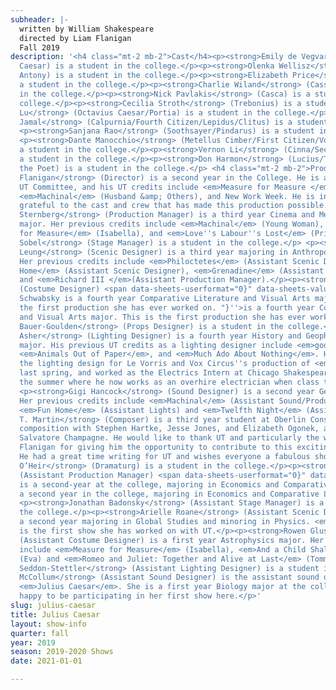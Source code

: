 ```yaml
---
subheader: |-
  written by William Shakespeare
  directed by Liam Flanigan
  Fall 2019
description: '<h4 class="mt-2 mb-2">Cast</h4><p><strong>Emily de Vegvar</strong> (Julius
  Caesar) is a student in the college.</p><p><strong>Olenka Wellisz</strong> (Mark
  Antony) is a student in the college.</p><p><strong>Elizabeth Price</strong> (Brutus) is
  a student in the college.</p><p><strong>Charlie Wiland</strong> (Cassius) is a student
  in the college.</p><p><strong>Nick Pavlakis</strong> (Casca) is a student in the
  college.</p><p><strong>Cecilia Stroth</strong> (Trebonius) is a student in the college.</p><p><strong>Amy
  Lu</strong> (Octavius Caesar/Portia) is a student in the college.</p><p><strong>Zakir
  Jamal</strong> (Calpurnia/Fourth Citizen/Lepidus/Clitus) is a student in the college.</p>
  <p><strong>Sanjana Rao</strong> (Soothsayer/Pindarus) is a student in the college.</p>
  <p><strong>Dante Manocchio</strong> (Metellus Cimber/First Citizen/Volumnius) is
  a student in the college.</p><p><strong>Vernon Li</strong> (Cinna/Second Citizen/Messanger/Servant) is
  a student in the college.</p><p><strong>Don Harmon</strong> (Lucius/Third Citizen/Cinna
  the Poet) is a student in the college.</p> <h4 class="mt-2 mb-2">Production Staff</h4><p><strong>Liam
  Flanigan</strong> (Director) is a second year in the College. He is a member of
  UT Committee, and his UT credits include <em>Measure for Measure </em>(Angelo),
  <em>Machinal</em> (Husband &amp; Others), and New Work Week. He is inexpressibly
  grateful to the cast and crew that has made this production possible.</p><p><strong>Sabrina
  Sternberg</strong> (Production Manager) is a third year Cinema and Media Studies/Linguistics
  major. Her previous credits include <em>Machinal</em> (Young Woman), <em>Measure
  for Measure</em> (Isabella), and <em>Love''s Labour''s Lost</em> (Princess). </p><p><strong>Sam
  Sobel</strong> (Stage Manager) is a student in the college.</p> <p><strong>Melaina
  Leung</strong> (Scenic Designer) is a third year majoring in Anthropology and Economics.
  Her previous credits include <em>Philoctetes</em> (Assistant Scenic Designer), <em>Fun
  Home</em> (Assistant Scenic Designer), <em>Grenadine</em> (Assistant Lighting Designer),
  and <em>Richard III </em>(Assistant Production Manager).</p><p><strong>Willa Schwabsky</strong>
  (Costume Designer) <span data-sheets-userformat="0}" data-sheets-value=''"Willa
  Schwabsky is a fourth year Comparative Literature and Visual Arts major. This is
  the first production she has ever worked on. "}''>is a fourth year Comparative Literature
  and Visual Arts major. This is the first production she has ever worked on. </span></p><p><strong>Lia
  Bauer-Goulden</strong> (Props Designer) is a student in the college.</p><p><strong>Lucas
  Asher</strong> (Lighting Designer) is a fourth year History and Geophysical Sciences
  major. His previous UT credits as a lighting designer include <em>good friday</em>,
  <em>Animals Out of Paper</em>, and <em>Much Ado About Nothing</em>. He also did
  the lighting design for Le Vorris and Vox Circus''s production of <em>Alice in Wonderland</em>
  last spring, and worked as the Electrics Intern at Chicago Shakespeare Theatre over
  the summer where he now works as an overhire electrician when class time permits.</p>
  <p><strong>Gigi Hancock</strong> (Sound Designer) is a second year Geophysics major.
  Her previous credits include <em>Machinal</em> (Assistant Sound/Production Manager),
  <em>Fun Home</em> (Assistant Lights) and <em>Twelfth Night</em> (Assistant Props). </p><p><strong>Benjamin
  T. Martin</strong> (Composer) is a third year student at Oberlin Conservatory studying
  composition with Stephen Hartke, Jesse Jones, and Elizabeth Ogonek, and voice with
  Salvatore Champagne. He would like to thank UT and particularly the wonderful Liam
  Flanigan for giving him the opportunity to contribute to this exciting production.
  He had a great time writing for UT and wishes everyone a fabulous show!</p><p><strong>Emily
  O’Heir</strong> (Dramaturg) is a student in the college.</p><p><strong>Yang Hu</strong>
  (Assistant Production Manager) <span data-sheets-userformat="0}" data-sheets-value=''"Yang
  is a second-year at the college, majoring in Economics and Comparative Literature."}''>is
  a second year in the college, majoring in Economics and Comparative Literature.</span></p>
  <p><strong>Jonathan Badonsky</strong> (Assistant Stage Manager) is a student in
  the college.</p><p><strong>Arielle Roane</strong> (Assistant Scenic Designer) is
  a second year majoring in Global Studies and minoring in Physics. <em>Julius Caesar</em>
  is the first show she has worked on with UT.</p><p><strong>Rowen Glusman</strong>
  (Assistant Costume Designer) is a first year Astrophysics major. Her previous credits
  include <em>Measure for Measure</em> (Isabella), <em>And a Child Shall Lead</em>
  (Eva) and <em>Romeo and Juliet: Together and Alive at Last</em> (Tommy/Friar Lawrence).</p><p><strong>Sadie
  Seddon-Stettler</strong> (Assistant Lighting Designer) is a student in the college.</p><p><strong>Marissa
  McCollum</strong> (Assistant Sound Designer) is the assistant sound designer for
  <em>Julius Caesar</em>. She is a first year Biology major at the college and is
  happy to be participating in her first show here.</p>'
slug: julius-caesar
title: Julius Caesar
layout: show-info
quarter: fall
year: 2019
season: 2019-2020 Shows
date: 2021-01-01

---
```

